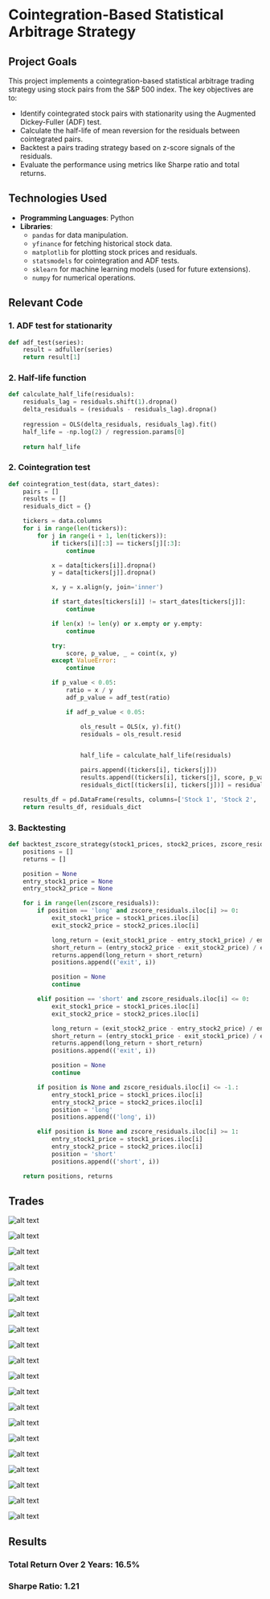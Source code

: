 # Cointegration-Based Statistical Arbitrage Strategy

## Project Goals
This project implements a cointegration-based statistical arbitrage trading strategy using stock pairs from the S&P 500 index. The key objectives are to:
- Identify cointegrated stock pairs with stationarity using the Augmented Dickey-Fuller (ADF) test.
- Calculate the half-life of mean reversion for the residuals between cointegrated pairs.
- Backtest a pairs trading strategy based on z-score signals of the residuals.
- Evaluate the performance using metrics like Sharpe ratio and total returns.

## Technologies Used
- **Programming Languages**: Python
- **Libraries**: 
  - `pandas` for data manipulation.
  - `yfinance` for fetching historical stock data.
  - `matplotlib` for plotting stock prices and residuals.
  - `statsmodels` for cointegration and ADF tests.
  - `sklearn` for machine learning models (used for future extensions).
  - `numpy` for numerical operations.

## Relevant Code
### 1. ADF test for stationarity
```python
def adf_test(series):         
    result = adfuller(series)
    return result[1]
```

### 2. Half-life function
```python
def calculate_half_life(residuals):
    residuals_lag = residuals.shift(1).dropna()
    delta_residuals = (residuals - residuals_lag).dropna()
    
    regression = OLS(delta_residuals, residuals_lag).fit()
    half_life = -np.log(2) / regression.params[0]
    
    return half_life
```

### 2. Cointegration test
```python
def cointegration_test(data, start_dates):
    pairs = []
    results = []
    residuals_dict = {}

    tickers = data.columns
    for i in range(len(tickers)):
        for j in range(i + 1, len(tickers)):
            if tickers[i][:3] == tickers[j][:3]:
                continue 

            x = data[tickers[i]].dropna()
            y = data[tickers[j]].dropna()

            x, y = x.align(y, join='inner')

            if start_dates[tickers[i]] != start_dates[tickers[j]]:
                continue 

            if len(x) != len(y) or x.empty or y.empty:
                continue

            try:
                score, p_value, _ = coint(x, y)
            except ValueError:
                continue

            if p_value < 0.05:
                ratio = x / y
                adf_p_value = adf_test(ratio)

                if adf_p_value < 0.05:

                    ols_result = OLS(x, y).fit()
                    residuals = ols_result.resid


                    half_life = calculate_half_life(residuals)

                    pairs.append((tickers[i], tickers[j]))
                    results.append((tickers[i], tickers[j], score, p_value, adf_p_value, half_life))
                    residuals_dict[(tickers[i], tickers[j])] = residuals

    results_df = pd.DataFrame(results, columns=['Stock 1', 'Stock 2', 'Cointegration Score', 'Cointegration p-value', 'ADF p-value', 'Half-life'])
    return results_df, residuals_dict
```

### 3. Backtesting
```python
def backtest_zscore_strategy(stock1_prices, stock2_prices, zscore_residuals):
    positions = []
    returns = []

    position = None
    entry_stock1_price = None
    entry_stock2_price = None

    for i in range(len(zscore_residuals)):
        if position == 'long' and zscore_residuals.iloc[i] >= 0:
            exit_stock1_price = stock1_prices.iloc[i]
            exit_stock2_price = stock2_prices.iloc[i]

            long_return = (exit_stock1_price - entry_stock1_price) / entry_stock1_price
            short_return = (entry_stock2_price - exit_stock2_price) / entry_stock2_price
            returns.append(long_return + short_return)
            positions.append(('exit', i))

            position = None
            continue

        elif position == 'short' and zscore_residuals.iloc[i] <= 0:
            exit_stock1_price = stock1_prices.iloc[i]
            exit_stock2_price = stock2_prices.iloc[i]

            long_return = (exit_stock2_price - entry_stock2_price) / entry_stock2_price
            short_return = (entry_stock1_price - exit_stock1_price) / entry_stock1_price
            returns.append(long_return + short_return)
            positions.append(('exit', i))

            position = None
            continue

        if position is None and zscore_residuals.iloc[i] <= -1.:
            entry_stock1_price = stock1_prices.iloc[i]
            entry_stock2_price = stock2_prices.iloc[i]
            position = 'long'
            positions.append(('long', i))

        elif position is None and zscore_residuals.iloc[i] >= 1:
            entry_stock1_price = stock1_prices.iloc[i]
            entry_stock2_price = stock2_prices.iloc[i]
            position = 'short'
            positions.append(('short', i))

    return positions, returns
```

## Trades
![alt text](image.png)

![alt text](image-1.png)

![alt text](image-2.png)

![alt text](image-3.png)

![alt text](image-4.png)

![alt text](image-5.png)

![alt text](image-6.png)

![alt text](image-7.png)

![alt text](image-8.png)

![alt text](image-9.png)

![alt text](image-10.png)

![alt text](image-11.png)

![alt text](image-12.png)

![alt text](image-13.png)

![alt text](image-14.png)

![alt text](image-15.png)

![alt text](image-16.png)

![alt text](image-17.png)

![alt text](image-18.png)

![alt text](image-19.png)

## Results
### Total Return Over 2 Years: 16.5%
### Sharpe Ratio: 1.21